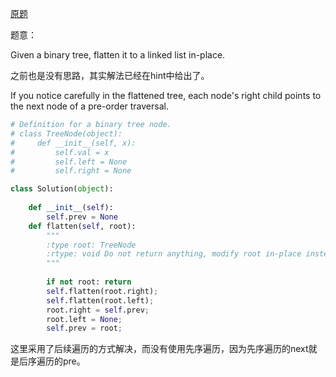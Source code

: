 [原题](https://leetcode.com/problems/flatten-binary-tree-to-linked-list/)


题意：


Given a binary tree, flatten it to a linked list in-place.


之前也是没有思路，其实解法已经在hint中给出了。

If you notice carefully in the flattened tree, each node's right child points to the next node of a pre-order traversal.


```Python
# Definition for a binary tree node.
# class TreeNode(object):
#     def __init__(self, x):
#         self.val = x
#         self.left = None
#         self.right = None

class Solution(object):
    
    def __init__(self):
        self.prev = None
    def flatten(self, root):
        """
        :type root: TreeNode
        :rtype: void Do not return anything, modify root in-place instead.
        """
    
        if not root: return
        self.flatten(root.right);
        self.flatten(root.left);
        root.right = self.prev;
        root.left = None;
        self.prev = root;
```

这里采用了后续遍历的方式解决，而没有使用先序遍历，因为先序遍历的next就是后序遍历的pre。

